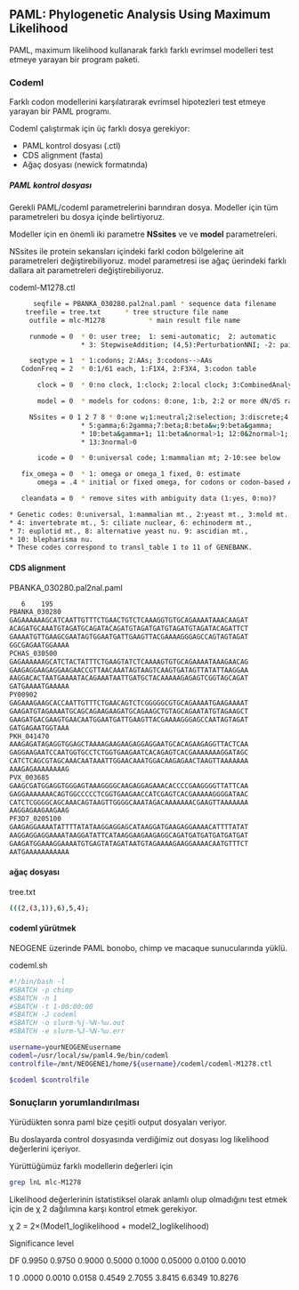 ## PAML: Phylogenetic Analysis Using Maximum Likelihood
PAML, maximum likelihood kullanarak farklı farklı evrimsel modelleri test etmeye yarayan bir program paketi.

### Codeml
Farklı codon modellerini karşılatırarak evrimsel hipotezleri test etmeye yarayan bir PAML programı.

Codeml çalıştırmak için üç farklı dosya gerekiyor:


 * PAML kontrol dosyası (.ctl)
 * CDS alignment (fasta)
 * Ağaç dosyası (newick formatında)
 
 ##### PAML kontrol dosyası
 
 Gerekli PAML/codeml parametrelerini barındıran dosya. Modeller için tüm parametreleri bu dosya içinde belirtiyoruz.
 
 Modeller için en önemli iki parametre **NSsites** ve ve **model** parametreleri. 
 
 NSsites ile protein sekansları içindeki farkl codon bölgelerine ait parametreleri değiştirebiliyoruz.
 model parametresi ise ağaç üerindeki farklı dallara ait parametreleri değiştirebiliyoruz. 
 
 
 codeml-M1278.ctl
 ```bash
       seqfile = PBANKA_030280.pal2nal.paml * sequence data filename
     treefile = tree.txt      * tree structure file name
      outfile = mlc-M1278           * main result file name

      runmode = 0  * 0: user tree;  1: semi-automatic;  2: automatic
                   * 3: StepwiseAddition; (4,5):PerturbationNNI; -2: pairwise

      seqtype = 1  * 1:codons; 2:AAs; 3:codons-->AAs
    CodonFreq = 2  * 0:1/61 each, 1:F1X4, 2:F3X4, 3:codon table

        clock = 0  * 0:no clock, 1:clock; 2:local clock; 3:CombinedAnalysis

        model = 0  * models for codons: 0:one, 1:b, 2:2 or more dN/dS ratios for branches

      NSsites = 0 1 2 7 8 * 0:one w;1:neutral;2:selection; 3:discrete;4:freqs;
                   * 5:gamma;6:2gamma;7:beta;8:beta&w;9:beta&gamma;
                   * 10:beta&gamma+1; 11:beta&normal>1; 12:0&2normal>1;
                   * 13:3normal>0

        icode = 0  * 0:universal code; 1:mammalian mt; 2-10:see below

    fix_omega = 0  * 1: omega or omega_1 fixed, 0: estimate 
        omega = .4 * initial or fixed omega, for codons or codon-based AAs

    cleandata = 0  * remove sites with ambiguity data (1:yes, 0:no)?

* Genetic codes: 0:universal, 1:mammalian mt., 2:yeast mt., 3:mold mt.,
* 4: invertebrate mt., 5: ciliate nuclear, 6: echinoderm mt., 
* 7: euplotid mt., 8: alternative yeast nu. 9: ascidian mt., 
* 10: blepharisma nu.
* These codes correspond to transl_table 1 to 11 of GENEBANK.
 
 ```
 

#### CDS alignment

PBANKA_030280.pal2nal.paml
```bash
   6    195
PBANKA_030280
GAGAAAAAAGCATCAATTGTTTCTGAACTGTCTCAAAGGTGTGCAGAAAATAAACAAGAT
ACAGATGCAAATGTAGATGCAGATACAGATGTAGATGATGTAGATGTAGATACAGATTCT
GAAAATGTTGAAGCGAATAGTGGAATGATTGAAGTTACGAAAAGGGAGCCAGTAGTAGAT
GGCGAGAATGGAAAA
PCHAS_030500
GAGAAAAAAGCATCTACTATTTCTGAAGTATCTCAAAAGTGTGCAGAAAATAAAGAACAG
GAAGAGGAAGAGGAAGAACCGTTAACAAATAGTAAGTCAAGTGATAGTTATATTAAGGAA
AAGGACACTAATGAAAATACAGAAATAATTGATGCTACAAAAAGAGAGTCGGTAGCAGAT
GATGAAAATGAAAAA
PY00902
GAGAAAGAAGCACCAATTGTTTCTGAACAGTCTCGGGGGCGTGCAGAAAATGAAGAAAAT
GAAGATGTAGAAAATGCAGCAGAAGAAGATGCAGAAGCTGTAGCAGAATATGTAGAAGCT
GAAGATGACGAAGTGAACAATGGAATGATTGAAGTTACGAAAAGGGAGCCAATAGTAGAT
GATGAGAATGGTAAA
PKH_041470
AAAGAGATAGAGGTGGAGCTAAAAGAAGAAGAGGAGGAATGCACAGAAGAGGTTACTCAA
GAGGAAGAATCCAATGGTGCCTCTGGTGAAGAATCACAGAGTCACGAAAAAAAGGATAGC
CATCTCAGCGTAGCAAACAATAAATTGGAACAAATGGACAAGAGAACTAAGTTAAAAAAA
AAAGAGAAAAAAAAG
PVX_003685
GAAGCGATGGAGGTGGGAGTAAAGGGGCAAGAGGAGAAACACCCCGAAGGGGTTATTCAA
GAGGAAAAAAACAGTGGCCCCCTCGGTGAAGAACCATCGAGTCACGAAAAAGGGGATAAC
CATCTCGGGGCAGCAAACAGTAAGTTGGGGCAAATAGACAAAAAAACGAAGTTAAAAAAA
AAGGAGAAGAAGAAG
PF3D7_0205100
GAAGAGGAAAATATTTTATATAAGGAGGAGCATAAGGATGAAGAGGAAAACATTTTATAT
AAGGAGGAGGAAAATAAGGATATTCATAAGGAAGAAGAGGCAGATGATGATGATGATGAT
GAAGATGGAAAGGAAAATGTGAGTATAGATAATGTAGAAAAGAAGGAAAACAATGTTTCT
AATGAAAAAAAAAAA
```

#### ağaç dosyası


tree.txt
```bash
(((2,(3,1)),6),5,4);
```

#### codeml yürütmek
NEOGENE üzerinde PAML bonobo, chimp ve macaque sunucularında yüklü.

 codeml.sh
 ```bash
#!/bin/bash -l
#SBATCH -p chimp
#SBATCH -n 1
#SBATCH -t 1-00:00:00
#SBATCH -J codeml
#SBATCH -o slurm-%j-%N-%u.out
#SBATCH -e slurm-%J-%N-%u.err

username=yourNEOGENEusername
codeml=/usr/local/sw/paml4.9e/bin/codeml
controlfile=/mnt/NEOGENE1/home/${username}/codeml/codeml-M1278.ctl

$codeml $controlfile

```

### Sonuçların yorumlandırılması

Yürüdükten sonra paml bize çeşitli output dosyaları veriyor. 

Bu doslayarda control dosyasında verdiğimiz out dosyası log likelihood değerlerini içeriyor. 

Yürüttüğümüz farklı modellerin değerleri için

```bash
grep lnL mlc-M1278
```

Likelihood değerlerinin istatistiksel olarak anlamlı olup olmadığını test etmek için de χ 2 dağılımına karşı kontrol etmek gerekiyor. 

χ 2 = 2×(Model1_loglikelihood + model2_loglikelihood)

Significance level

DF  0.9950 0.9750 0.9000 0.5000 0.1000 0.05000 0.0100 0.0010

1 0  .0000 0.0010 0.0158 0.4549 2.7055 3.8415  6.6349 10.8276
